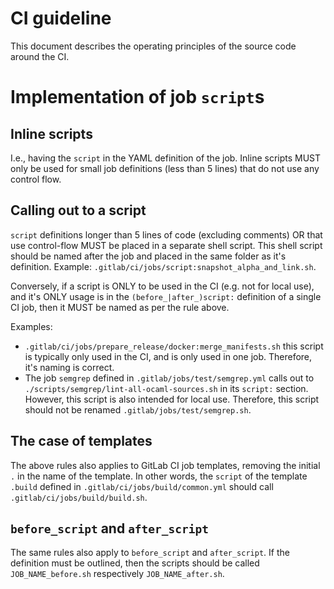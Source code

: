 # CI guideline

This document describes the operating principles of the source code
around the CI.

# Implementation of job `script`s

## Inline scripts

I.e., having the `script` in the YAML definition of the job. Inline
scripts MUST only be used for small job definitions (less than 5
lines) that do not use any control flow.

## Calling out to a script

`script` definitions longer than 5 lines of code (excluding comments)
OR that use control-flow MUST be placed in a separate shell
script. This shell script should be named after the job and placed in
the same folder as it's definition. Example:
`.gitlab/ci/jobs/script:snapshot_alpha_and_link.sh`.

Conversely, if a script is ONLY to be used in the CI (e.g. not for
local use), and it's ONLY usage is in the `(before_|after_)script:`
definition of a single CI job, then it MUST be named as per the rule
above.

Examples:

  - `.gitlab/ci/jobs/prepare_release/docker:merge_manifests.sh` this
    script is typically only used in the CI, and is only used in one
    job. Therefore, it's naming is correct.
 - The job `semgrep` defined in `.gitlab/jobs/test/semgrep.yml` calls
   out to `./scripts/semgrep/lint-all-ocaml-sources.sh` in its
   `script:` section. However, this script is also intended for local
   use. Therefore, this script should not be renamed
   `.gitlab/jobs/test/semgrep.sh`.

## The case of templates

The above rules also applies to GitLab CI job templates, removing the
initial `.` in the name of the template. In other words, the `script`
of the template `.build` defined in `.gitlab/ci/jobs/build/common.yml`
should call `.gitlab/ci/jobs/build/build.sh`.

## `before_script` and `after_script`

The same rules also apply to `before_script` and `after_script`.  If
the definition must be outlined, then the scripts should be called
`JOB_NAME_before.sh` respectively `JOB_NAME_after.sh`.
